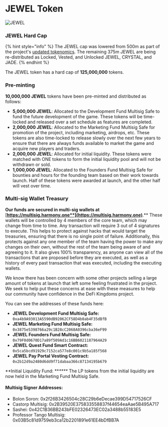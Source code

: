 # JEWEL Token

![JEWEL](../../.gitbook/assets/jewel\_token\_x2.png)

### JEWEL Hard Cap

{% hint style="info" %}
The JEWEL cap was lowered from 500m as part of the project's [updated tokenomics](https://medium.com/defi-kingdoms-official/serendale-2-0-e9db21d46178). The remaining 375m JEWEL are being re-distributed as Locked, Vested, and Unlocked JEWEL, CRYSTAL, and JADE.
{% endhint %}

The JEWEL token has a hard cap of **125,000,000** tokens.

### Pre-minting

**10,000,000 JEWEL** tokens have been pre-minted and distributed as follows:

* **5,000,000 JEWEL**: Allocated to the Development Fund Multisig Safe to fund the future development of the game. These tokens will be time-locked and released over a set schedule as features are completed.
* **2,000,000 JEWEL**: Allocated to the Marketing Fund Multisig Safe for promotion of the project, including marketing, airdrops, etc. These tokens are also time-locked to release slowly over the next few years to ensure that there are always funds available to market the game and acquire new players and traders.
* **2,000,000 JEWEL**: Allocated for initial liquidity. These tokens were matched with ONE tokens to form the initial liquidity pool and will not be withdrawn or sold.
* **1,000,000 JEWEL**: Allocated to the Founders Fund Multisig Safe for bounties and hours for the founding team based on their work towards launch. Half of these tokens were awarded at launch, and the other half will vest over time.

### Multi-sig Wallet Treasury

**Our funds are secured in multi-sig wallets at** [**https://multisig.harmony.one**](https://multisig.harmony.one)**.** These wallets will be controlled by 4 members of the core team, which may change from time to time. Any transaction will require 3 out of 4 signatures to execute. This helps to protect against hacks that would target the treasuries, ensuring that there is no single point of failure. Additionally, this protects against any one member of the team having the power to make any changes on their own, without the rest of the team being aware of and agreeing to it. It also gives 100% transparency, as anyone can view all of the transactions that are proposed before they are executed, as well as a history of every past transaction that was executed, including the executing wallets.&#x20;

We know there has been concern with some other projects selling a large amount of tokens at launch that left some feeling frustrated in the project. We seek to help put these concerns at ease with these measures to help our community have confidence in the DeFi Kingdoms project.&#x20;

You can see the addresses of these funds here:

* **JEWEL Development Fund Multisig Safe:** `0xa4b9A93013A5590dB92062CF58D4b0ab4F35dBfB`
* **JEWEL Marketing Fund Multisig Safe:** `0x3875e5398766a29c1B28cC2068A0396cba36eF99`
* **JEWEL Founders Fund Multisig Safe:** `0x79F0d0670D17a89f509Ad1c16BB6021187964A29`
* **JEWEL Quest Fund Smart Contract:** `0x5ca5bcd91929c7152ca577e8c001c9b5a185f568`
* **JEWEL Pay Portal Vesting Contract:** `0x2b12d9a2480d6dd9f71dabaa366c87134195b679`

**Initial Liquidity Fund: **_****_ The LP tokens from the initial liquidity are now held in the Marketing Fund Multisig Safe.

#### **Multisig Signer Addresses:**&#x20;

* Bolon Soron: 0x2f26B3426504c28C29b6eDecae399D54717526CF
* Castorp Multisig: 0x2B39520E375833558837f44654eaAae5B495A717
* Sashei: 0x42C1B36BB243bFE02326473EC02a3488b55183E5
* Professor Tango Multisig: 0x03B5c81d9759eb3ca12b2201891e61EE4bDfBB7A
